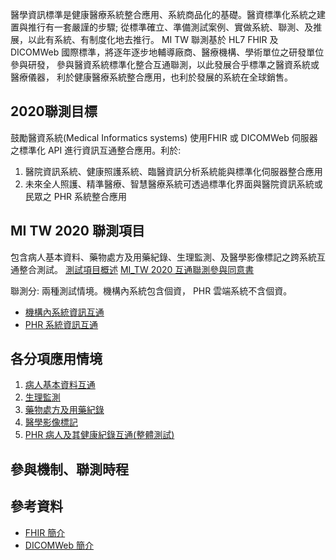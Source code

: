 醫學資訊標準是健康醫療系統整合應用、系統商品化的基礎。醫資標準化系統之建置與推行有一套嚴謹的步驟;
從標準確立、準備測試案例、實做系統、聯測、及推展，以此有系統、有制度化地去推行。
MI TW 聯測基於 HL7 FHIR 及 DICOMWeb 國際標準，將逐年逐步地輔導廠商、醫療機構、學術單位之研發單位參與研發，
參與醫資系統標準化整合互通聯測，以此發展合乎標準之醫資系統或醫療儀器，
利於健康醫療系統整合應用，也利於發展的系統在全球銷售。

## 2020聯測目標 ##
鼓勵醫資系統(Medical Informatics systems) 使用FHIR 或 DICOMWeb 伺服器之標準化 API 進行資訊互通整合應用。利於:  
1. 醫院資訊系統、健康照護系統、臨醫資訊分析系統能與標準化伺服器整合應用
1. 未來全人照護、精準醫療、智慧醫療系統可透過標準化界面與醫院資訊系統或民眾之 PHR 系統整合應用

## MI TW 2020 聯測項目 ##
包含病人基本資料、藥物處方及用藥紀錄、生理監測、及醫學影像標記之跨系統互通整合測試。
[測試項目概述](https://github.com/mos2718/MITW/tree/master/2020/docs/MI-TW-20200704.pptx)
[MI_TW 2020 互通聯測參與同意書](https://github.com/mos2718/MITW/tree/master/2020/docs/2020_connectathon_Agreement.docx)

聯測分:  兩種測試情境。機構內系統包含個資， PHR 雲端系統不含個資。
* [機構內系統資訊互通](https://mos2718.github.io/MITW/2020/inHospitalPatient.html)
* [PHR 系統資訊互通](https://mos2718.github.io/MITW/2020/PHRPatient.html)

## 各分項應用情境 ##
1. [病人基本資料互通](https://mos2718.github.io/MITW/2020/patient.html)
1. [生理監測](https://mos2718.github.io/MITW/2020/PHRVirtalSign.html)
1. [藥物處方及用藥紀錄](https://mos2718.github.io/MITW/2020/PHRmedication.html)
1. [醫學影像標記](https://github.com/mos2718/MITW/tree/master/2020/docs/WG4.pptx)
1. [PHR 病人及其健康紀錄互通(整體測試)](https://mos2718.github.io/MITW/2020/PHRPatient.html)

## 參與機制、聯測時程 ##
## 參考資料 ##
* [FHIR 簡介](https://mos2718.github.io/MITW/2020/Index.html)
* [DICOMWeb 簡介](https://github.com/mos2718/MITW/tree/master/2020/docs/DICOMWeb.pptx)
